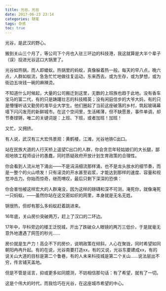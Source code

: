 ```yaml
---
title: 光谷，光谷
date: 2017-06-23 23:14
categories: 随笔
tags: 杂感
toc: true
---
```

光谷，是武汉的野心。

搬到关山三个月了，等公司下个月也入驻三环边的科技港，我这就算是大半个辈子（误）投进光谷这口大锅里了。

光谷如热锅，而人即蝼蚁。热锅里的蚂蚁，真像躲着热一般。每天的早八点，晚六点，人群如蚁流，急急忙忙地做往复运动，东来西去。或为生存，或为梦想，或为街边五块钱一碗的麻辣烫。

不知道什么时候起，大量的公司搬迁到这里，无数的上班族也趋于此地。没有香车宝马的富二代，有的只是踌躇壮志的科技精英；没有闲庭信步的大爷大妈，有的只是懵懂听话又勤劳的准毕业大学生。他们圈起了当前这座破落的乡村，筑起玻璃幕墙下闪闪发亮的新鲜城市。在这个空间里，生活稀薄，但不缺愿景，事件单调，却节奏铿锵，唯二的关键词是：上班、下班，或者加班！加班！

又忙，又拥挤。

有人说，武汉有三大宏伟景观：黄鹤楼，江滩，光谷地铁C出口。

站在民族大道的人行天桥上遥望C出口的人群，你会贪恋年轻姑娘们的大长腿，鄙视地铁工程师设计的愚蠢，同时质疑政府开放计划生育政策的合理性。

你会看到人流从地下涌出——不是涓涓细流那样涌，也不是龙头放水的细节奏，而是一整个的火山喷发！只有滚烫的开水甚至岩浆，才能达到那样的速度、容量和视觉冲击力。你始而惊奇，继而喟叹，最后只剩下深深的恐惧：

你会害怕被这样宏大的人群淹没，因为这样的磅礴和深不可测，淹死你，就像淹死一只蚂蚁。——虽然你站在这交密如织的网里，本身就是无名无姓。

锅很热，但却有那么多蚂蚁赶着跳进来。

16年底，关山房价突破两万，赶上了汉口的二环边。

17年中，华科旁边的楼王泛悦城，开出了跌破众人眼镜的两万三低价，于是就毫无意外地遭遇了网签的秒光……

房价就是生产力！高企不下的房价，说明政策在倾斜，人心在聚拢，同时希望如同朝阳冉冉升起。有的在说，光谷南要打造xx，有的又说，光谷东要建成xx，有的说关山大道的目标是第二个鲁巷，有的人未来科技城是第二个关山……说法层出不穷，传言铺天盖地。

但是不管是谣言，抑或更多如同臆测，不妨相信那句话：有了希望，就有了一切。

这是个伟大的时代，而我恰巧在光谷，在这座城市希望的中心。
